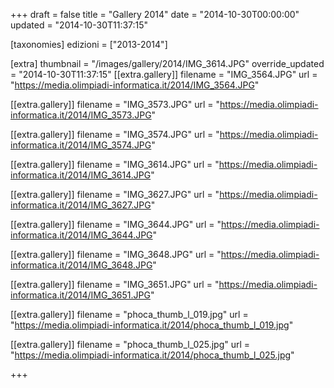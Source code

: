 +++
draft = false
title = "Gallery 2014"
date = "2014-10-30T00:00:00"
updated = "2014-10-30T11:37:15"

[taxonomies]
edizioni = ["2013-2014"]

[extra]
thumbnail = "/images/gallery/2014/IMG_3614.JPG"
override_updated = "2014-10-30T11:37:15"
[[extra.gallery]]
filename = "IMG_3564.JPG"
url = "https://media.olimpiadi-informatica.it/2014/IMG_3564.JPG"

[[extra.gallery]]
filename = "IMG_3573.JPG"
url = "https://media.olimpiadi-informatica.it/2014/IMG_3573.JPG"

[[extra.gallery]]
filename = "IMG_3574.JPG"
url = "https://media.olimpiadi-informatica.it/2014/IMG_3574.JPG"

[[extra.gallery]]
filename = "IMG_3614.JPG"
url = "https://media.olimpiadi-informatica.it/2014/IMG_3614.JPG"

[[extra.gallery]]
filename = "IMG_3627.JPG"
url = "https://media.olimpiadi-informatica.it/2014/IMG_3627.JPG"

[[extra.gallery]]
filename = "IMG_3644.JPG"
url = "https://media.olimpiadi-informatica.it/2014/IMG_3644.JPG"

[[extra.gallery]]
filename = "IMG_3648.JPG"
url = "https://media.olimpiadi-informatica.it/2014/IMG_3648.JPG"

[[extra.gallery]]
filename = "IMG_3651.JPG"
url = "https://media.olimpiadi-informatica.it/2014/IMG_3651.JPG"

[[extra.gallery]]
filename = "phoca_thumb_l_019.jpg"
url = "https://media.olimpiadi-informatica.it/2014/phoca_thumb_l_019.jpg"

[[extra.gallery]]
filename = "phoca_thumb_l_025.jpg"
url = "https://media.olimpiadi-informatica.it/2014/phoca_thumb_l_025.jpg"

+++
